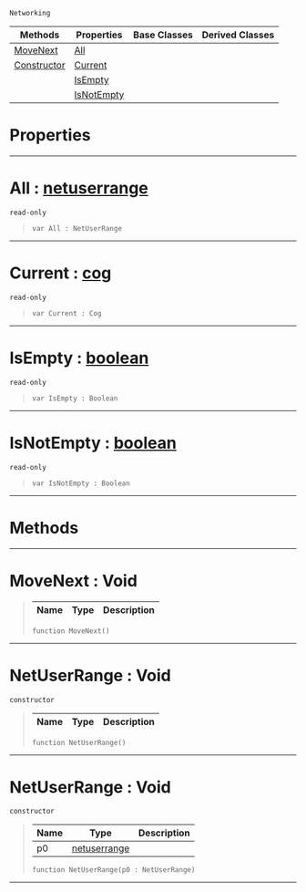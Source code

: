  `Networking`

|Methods|Properties|Base Classes|Derived Classes|
|---|---|---|---|
|[ MoveNext](netuserrange.md#movenext-void)|[ All](netuserrange.md#all-zilch-engine-document)| | |
|[ Constructor](netuserrange.md#netuserrange-void)|[ Current](netuserrange.md#current-zilch-engine-docu)| | |
| |[ IsEmpty](netuserrange.md#isempty-zilch-engine-docu)| | |
| |[ IsNotEmpty](netuserrange.md#isnotempty-zilch-engine-d)| | |


 #  Properties


---  
 #  All : [netuserrange](netuserrange.md)

 `read-only`

> 
> ```TS:Nada
> var All : NetUserRange


---  
 #  Current : [cog](cog.md)

 `read-only`

> 
> ```TS:Nada
> var Current : Cog


---  
 #  IsEmpty : [boolean](../nada_base_types/boolean.md)

 `read-only`

> 
> ```TS:Nada
> var IsEmpty : Boolean


---  
 #  IsNotEmpty : [boolean](../nada_base_types/boolean.md)

 `read-only`

> 
> ```TS:Nada
> var IsNotEmpty : Boolean


---  
 #  Methods


---  
 #  MoveNext : Void

> 
> |Name|Type|Description|
> |---|---|---|
> ```TS:Nada
> function MoveNext()
> ``` 


---  
 #  NetUserRange : Void

 `constructor`

> 
> |Name|Type|Description|
> |---|---|---|
> ```TS:Nada
> function NetUserRange()
> ``` 


---  
 #  NetUserRange : Void

 `constructor`

> 
> |Name|Type|Description|
> |---|---|---|
> |p0|[netuserrange](netuserrange.md)| |
> ```TS:Nada
> function NetUserRange(p0 : NetUserRange)
> ``` 


---  
 

 